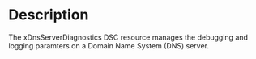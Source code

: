 # Description

The xDnsServerDiagnostics DSC resource manages the debugging and logging paramters on a Domain Name System (DNS) server.
